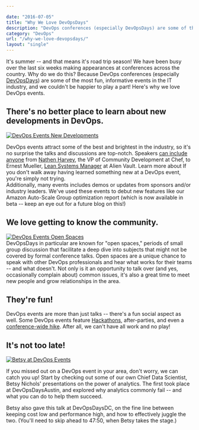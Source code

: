 ```yaml
---

date: "2016-07-05"
title: "Why We Love DevOpsDays"
description: "DevOps conferences (especially DevOpsDays) are some of the most fun, informative events in the IT industry, and we couldn’t be happier to play a part!"
category: "DevOps"
url: "/why-we-love-devopsdays/"
layout: "single"
---
```



It's summer -- and that means it's road trip season! We have been busy over the last six weeks making appearances at conferences across the country. Why do we do this? Because DevOps conferences (especially [DevOpsDays](https://www.devopsdays.org/)) are some of the most fun, informative events in the IT industry, and we couldn't be happier to play a part! Here's why we love DevOps events.

There's no better place to learn about new developments in DevOps.
------------------------------------------------------------------

[![DevOps Events New Developments](https://www.metricly.com/wp-content/uploads/2016/07/2016-06-25-11.14.24-1024x768.jpg)](https://www.metricly.com/wp-content/uploads/2016/07/2016-06-25-11.14.24.jpg)

DevOps events attract some of the best and brightest in the industry, so it's no surprise the talks and discussions are top-notch. Speakers [can include anyone](http://devopsdaysdc2016.busyconf.com/schedule/full/) from [Nathen Harvey](https://twitter.com/nathenharvey), the VP of Community Development at Chef, to Ernest Mueller, [Lean Systems Manager](https://twitter.com/ernestmueller) at Alien Vault. Learn more about If you don't walk away having learned something new at a DevOps event, you're simply not trying.\
Additionally, many events includes demos or updates from sponsors and/or industry leaders. We've used these events to debut new features like our Amazon Auto-Scale Group optimization report (which is now available in beta -- keep an eye out for a future blog on this!)

We love getting to know the community.
--------------------------------------

[![DevOps Events Open Spaces](https://www.metricly.com/wp-content/uploads/2016/07/openspaces.jpg)](https://www.metricly.com/wp-content/uploads/2016/07/openspaces.jpg)\
DevOpsDays in particular are known for "open spaces," periods of small group discussion that facilitate a deep dive into subjects that might not be covered by formal conference talks. Open spaces are a unique chance to speak with other DevOps professionals and hear what works for their teams -- and what doesn't. Not only is it an opportunity to talk over (and yes, occasionally complain about) common issues, it's also a great time to meet new people and grow relationships in the area.

They're fun!
------------

DevOps events are more than just talks -- there's a fun social aspect as well. Some DevOps events feature [Hackathons](http://www.devopsdaysaustin.com/#hackathon), after-parties, and even a [conference-wide hike](http://monitorama.com/#schedule).  After all, we can't have all work and no play!

It's not too late!
------------------

[![Betsy at DevOps Events](https://www.metricly.com/wp-content/uploads/2016/07/BetsyAtDevOpsDays-1024x768.jpg)](https://www.metricly.com/wp-content/uploads/2016/07/BetsyAtDevOpsDays.jpg)

If you missed out on a DevOps event in your area, don't worry, we can catch you up! Start by checking out some of our own Chief Data Scientist, Betsy Nichols' presentations on the power of analytics. The first took place at DevOpsDaysAustin, and explored why analytics commonly fail -- and what you can do to help them succeed.

Betsy also gave this talk at DevOpsDaysDC, on the fine line between keeping cost low and performance high, and how to effectively juggle the two. (You'll need to skip ahead to 47:50, when Betsy takes the stage.)
